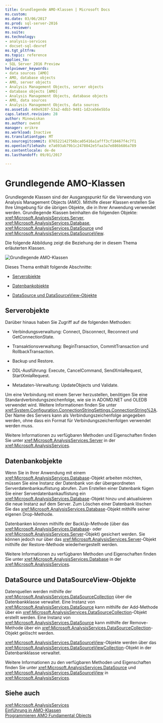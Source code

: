 ```yaml
---
title: Grundlegende AMO-Klassen | Microsoft Docs
ms.custom: 
ms.date: 03/06/2017
ms.prod: sql-server-2016
ms.reviewer: 
ms.suite: 
ms.technology:
- analysis-services
- docset-sql-devref
ms.tgt_pltfrm: 
ms.topic: reference
applies_to:
- SQL Server 2016 Preview
helpviewer_keywords:
- data sources [AMO]
- AMO, database objects
- AMO, server objects
- Analysis Management Objects, server objects
- database objects [AMO]
- Analysis Management Objects, database objects
- AMO, data sources
- Analysis Management Objects, data sources
ms.assetid: 440e9287-53a2-4db3-9481-1d2ceb6e5b5a
caps.latest.revision: 28
author: Minewiskan
ms.author: owend
manager: erikre
ms.workload: Inactive
ms.translationtype: MT
ms.sourcegitcommit: 876522142756bca05416a1afff3cf10467f4c7f1
ms.openlocfilehash: e7a693ab79b1c2478042e5faa3a7e886b686a789
ms.contentlocale: de-de
ms.lasthandoff: 09/01/2017

---
```

# <a name="amo-fundamental-classes"></a>Grundlegende AMO-Klassen
  Grundlegende Klassen sind der Ausgangspunkt für die Verwendung von Analysis Management Objects (AMO). Mithilfe dieser Klassen erstellen Sie Ihre Umgebung für die übrigen Objekte, die in Ihrer Anwendung verwendet werden. Grundlegende Klassen beinhalten die folgenden Objekte: <xref:Microsoft.AnalysisServices.Server>, <xref:Microsoft.AnalysisServices.Database>, <xref:Microsoft.AnalysisServices.DataSource> und <xref:Microsoft.AnalysisServices.DataSourceView>.  
  
 Die folgende Abbildung zeigt die Beziehung der in diesem Thema erläuterten Klassen.  
  
 ![Grundlegende AMO-Klassen](../../../analysis-services/multidimensional-models/analysis-management-objects/media/amo-fundamentalclasses.gif "grundlegende AMO-Klassen")  
  
 Dieses Thema enthält folgende Abschnitte:  
  
-   [Serverobjekte](#ServerObjects)  
  
-   [Datenbankobjekte](#DatabaseObjects)  
  
-   [DataSource und DataSourceView-Objekte](#DSandDSV)  
  
##  <a name="ServerObjects"></a>Serverobjekte  
 Darüber hinaus haben Sie Zugriff auf die folgenden Methoden:  
  
-   Verbindungsverwaltung: Connect, Disconnect, Reconnect und GetConnectionState.  
  
-   Transaktionsverwaltung: BeginTransaction, CommitTransaction und RollbackTransaction.  
  
-   Backup und Restore.  
  
-   DDL-Ausführung: Execute, CancelCommand, SendXmlaRequest, StartXmlaRequest.  
  
-   Metadaten-Verwaltung: UpdateObjects und Validate.  
  
 Um eine Verbindung mit einem Server herzustellen, benötigen Sie eine Standardverbindungszeichenfolge, wie sie in ADOMD.NET und OLEDB verwendet wird. Weitere Informationen finden Sie unter <xref:System.Configuration.ConnectionStringSettings.ConnectionString%2A>. Der Name des Servers kann als Verbindungszeichenfolge angegeben werden, ohne dass ein Format für Verbindungszeichenfolgen verwendet werden muss.  
  
 Weitere Informationen zu verfügbaren Methoden und Eigenschaften finden Sie unter <xref:Microsoft.AnalysisServices.Server> in der <xref:Microsoft.AnalysisServices>.  
  
##  <a name="DatabaseObjects"></a>Datenbankobjekte  
 Wenn Sie in Ihrer Anwendung mit einem <xref:Microsoft.AnalysisServices.Database>-Objekt arbeiten möchten, müssen Sie eine Instanz der Datenbank von der übergeordneten Serverdatenbankauflistung abrufen. Zum Erstellen einer Datenbank fügen Sie einer Serverdatenbankauflistung ein <xref:Microsoft.AnalysisServices.Database>-Objekt hinzu und aktualisieren die neue Instanz auf dem Server. Zum Löschen einer Datenbank löschen Sie das <xref:Microsoft.AnalysisServices.Database>-Objekt mithilfe seiner eigenen Drop-Methode.  
  
 Datenbanken können mithilfe der BackUp-Methode (über das <xref:Microsoft.AnalysisServices.Database>- oder <xref:Microsoft.AnalysisServices.Server>-Objekt) gesichert werden. Sie können jedoch nur über das <xref:Microsoft.AnalysisServices.Server>-Objekt mithilfe der Restore-Methode wiederhergestellt werden.  
  
 Weitere Informationen zu verfügbaren Methoden und Eigenschaften finden Sie unter <xref:Microsoft.AnalysisServices.Database> in der <xref:Microsoft.AnalysisServices>.  
  
##  <a name="DSandDSV"></a>DataSource und DataSourceView-Objekte  
 Datenquellen werden mithilfe der <xref:Microsoft.AnalysisServices.DataSourceCollection> über die Datenbankklasse verwaltet. Eine Instanz von <xref:Microsoft.AnalysisServices.DataSource> kann mithilfe der Add-Methode über ein <xref:Microsoft.AnalysisServices.DataSourceCollection>-Objekt erstellt werden. Eine Instanz von <xref:Microsoft.AnalysisServices.DataSource> kann mithilfe der Remove-Methode über ein <xref:Microsoft.AnalysisServices.DataSourceCollection>-Objekt gelöscht werden.  
  
 <xref:Microsoft.AnalysisServices.DataSourceView>-Objekte werden über das <xref:Microsoft.AnalysisServices.DataSourceViewCollection>-Objekt in der Datenbankklasse verwaltet.  
  
 Weitere Informationen zu den verfügbaren Methoden und Eigenschaften finden Sie unter <xref:Microsoft.AnalysisServices.DataSource> und <xref:Microsoft.AnalysisServices.DataSourceView> in <xref:Microsoft.AnalysisServices>.  
  
## <a name="see-also"></a>Siehe auch  
 <xref:Microsoft.AnalysisServices>   
 [Einführung in AMO-Klassen](../../../analysis-services/multidimensional-models/analysis-management-objects/amo-classes-introduction.md)   
 [Programmieren AMO Fundamental Objects](../../../analysis-services/multidimensional-models/analysis-management-objects/programming-amo-fundamental-objects.md)  
  
  

